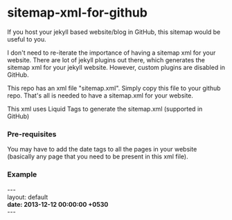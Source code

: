 sitemap-xml-for-github
======================

If you host your jekyll based website/blog in GitHub, this sitemap would be useful to you.  

I don't need to re-iterate the importance of having a sitemap xml for your website. There are lot of jekyll plugins out there, which generates the sitemap xml for your jekyll website. However, custom plugins are disabled in GitHub.  

This repo has an xml file "sitemap.xml". Simply copy this file to your github repo. That's all is needed to have a sitemap.xml for your website.  

This xml uses Liquid Tags to generate the sitemap.xml (supported in GitHub)  

### Pre-requisites

You may have to add the date tags to all the pages in your website (basically any page that you need to be present in this xml file).  

### Example

<div>
---<br/>
layout: default<br/>
<b>date: 2013-12-12 00:00:00 +0530</b><br/>
---<br/>
</div>
